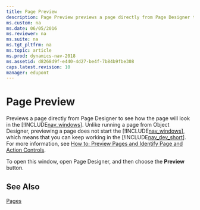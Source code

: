```yaml
---
title: Page Preview
description: Page Preview previews a page directly from Page Designer to see how the page will look in the nav_windows.
ms.custom: na
ms.date: 06/05/2016
ms.reviewer: na
ms.suite: na
ms.tgt_pltfrm: na
ms.topic: article
ms.prod: dynamics-nav-2018
ms.assetid: d8268d9f-e440-4d27-be4f-7b84b9fbe308
caps.latest.revision: 10
manager: edupont
---
```

# Page Preview
Previews a page directly from Page Designer to see how the page will look in the [!INCLUDE[nav_windows](../includes/nav_windows_md.md)]. Unlike running a page from Object Designer, previewing a page does not start the [!INCLUDE[nav_windows](../includes/nav_windows_md.md)], which means that you can keep working in the [!INCLUDE[nav_dev_short](../includes/nav_dev_short_md.md)]. For more information, see [How to: Preview Pages and Identify Page and Action Controls](../How-to--Preview-Pages-and-Identify-Page-and-Action-Controls.md).  

 To open this window, open Page Designer, and then choose the **Preview** button.  

## See Also  
 [Pages](../Pages.md)
